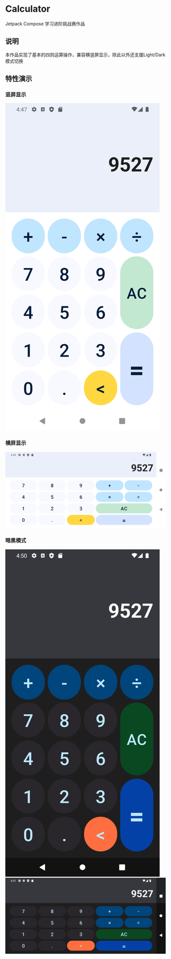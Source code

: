 # Calculator 
Jetpack Compose 学习进阶挑战赛作品

## 说明
本作品实现了基本的四则运算操作，兼容横竖屏显示，除此以外还支援Light/Dark模式切换

## 特性演示
### 竖屏显示
![竖屏显示-w250](https://github.com/jeonhei/Calculator/blob/master/Screenshot_Portrait_Light.png?raw=true)

### 横屏显示
![横屏显示-h250](https://github.com/jeonhei/Calculator/blob/master/Screenshot_Landscape_Light.png?raw=true)

### 暗黑模式
![暗黑竖屏-w250](https://github.com/jeonhei/Calculator/blob/master/Screenshot_Portrait_Dark.png?raw=true)
![暗黑竖屏-h250](https://github.com/jeonhei/Calculator/blob/master/Screenshot_Landscape_Dark.png?raw=true)